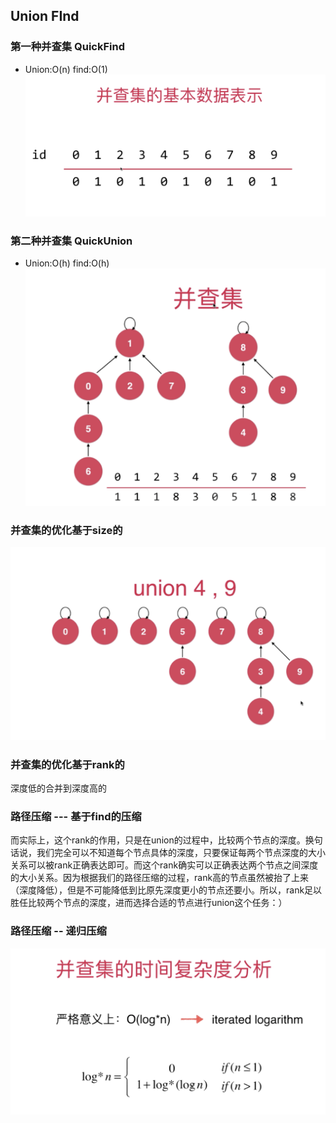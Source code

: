 

## Union FInd

### 第一种并查集 QuickFind
- Union:O(n) find:O(1) 
![数组表示](../photo/15.png)

### 第二种并查集 QuickUnion
    
- Union:O(h) find:O(h)
![数组表示](../photo/16.png)


### 并查集的优化基于size的
![数组表示](../photo/17.png)

### 并查集的优化基于rank的

深度低的合并到深度高的


### 路径压缩 --- 基于find的压缩

而实际上，这个rank的作用，只是在union的过程中，比较两个节点的深度。换句话说，我们完全可以不知道每个节点具体的深度，只要保证每两个节点深度的大小关系可以被rank正确表达即可。而这个rank确实可以正确表达两个节点之间深度的大小关系。因为根据我们的路径压缩的过程，rank高的节点虽然被抬了上来（深度降低），但是不可能降低到比原先深度更小的节点还要小。所以，rank足以胜任比较两个节点的深度，进而选择合适的节点进行union这个任务：）


### 路径压缩 -- 递归压缩


![数组表示](../photo/18.png)